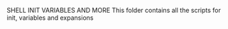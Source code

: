 SHELL INIT VARIABLES AND MORE
This folder contains all the scripts for init, variables and expansions
